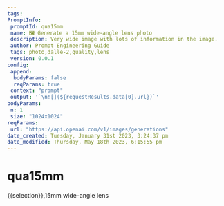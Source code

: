 ```yaml
---
tags: 
PromptInfo:
 promptId: qua15mm
 name: 🖼️ Generate a 15mm wide-angle lens photo 
 description: Very wide image with lots of information in the image.
 author: Prompt Engineering Guide
 tags: photo,dalle-2,quality,lens
 version: 0.0.1
config:
 append:
  bodyParams: false
  reqParams: true
 context: "prompt"
 output: '`\n![](${requestResults.data[0].url})`'
bodyParams:
 n: 1
 size: "1024x1024"
reqParams:
 url: "https://api.openai.com/v1/images/generations"
date_created: Tuesday, January 31st 2023, 3:24:37 pm
date_modified: Thursday, May 18th 2023, 6:15:55 pm
---
```

# qua15mm
{{selection}},15mm wide-angle lens